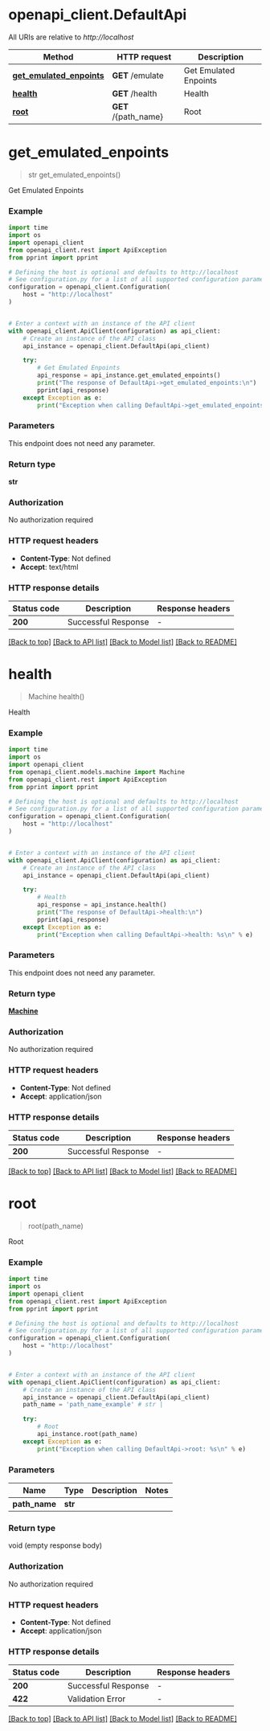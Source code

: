 # openapi_client.DefaultApi

All URIs are relative to *http://localhost*

Method | HTTP request | Description
------------- | ------------- | -------------
[**get_emulated_enpoints**](DefaultApi.md#get_emulated_enpoints) | **GET** /emulate | Get Emulated Enpoints
[**health**](DefaultApi.md#health) | **GET** /health | Health
[**root**](DefaultApi.md#root) | **GET** /{path_name} | Root


# **get_emulated_enpoints**
> str get_emulated_enpoints()

Get Emulated Enpoints

### Example

```python
import time
import os
import openapi_client
from openapi_client.rest import ApiException
from pprint import pprint

# Defining the host is optional and defaults to http://localhost
# See configuration.py for a list of all supported configuration parameters.
configuration = openapi_client.Configuration(
    host = "http://localhost"
)


# Enter a context with an instance of the API client
with openapi_client.ApiClient(configuration) as api_client:
    # Create an instance of the API class
    api_instance = openapi_client.DefaultApi(api_client)

    try:
        # Get Emulated Enpoints
        api_response = api_instance.get_emulated_enpoints()
        print("The response of DefaultApi->get_emulated_enpoints:\n")
        pprint(api_response)
    except Exception as e:
        print("Exception when calling DefaultApi->get_emulated_enpoints: %s\n" % e)
```



### Parameters
This endpoint does not need any parameter.

### Return type

**str**

### Authorization

No authorization required

### HTTP request headers

 - **Content-Type**: Not defined
 - **Accept**: text/html

### HTTP response details
| Status code | Description | Response headers |
|-------------|-------------|------------------|
**200** | Successful Response |  -  |

[[Back to top]](#) [[Back to API list]](../README.md#documentation-for-api-endpoints) [[Back to Model list]](../README.md#documentation-for-models) [[Back to README]](../README.md)

# **health**
> Machine health()

Health

### Example

```python
import time
import os
import openapi_client
from openapi_client.models.machine import Machine
from openapi_client.rest import ApiException
from pprint import pprint

# Defining the host is optional and defaults to http://localhost
# See configuration.py for a list of all supported configuration parameters.
configuration = openapi_client.Configuration(
    host = "http://localhost"
)


# Enter a context with an instance of the API client
with openapi_client.ApiClient(configuration) as api_client:
    # Create an instance of the API class
    api_instance = openapi_client.DefaultApi(api_client)

    try:
        # Health
        api_response = api_instance.health()
        print("The response of DefaultApi->health:\n")
        pprint(api_response)
    except Exception as e:
        print("Exception when calling DefaultApi->health: %s\n" % e)
```



### Parameters
This endpoint does not need any parameter.

### Return type

[**Machine**](Machine.md)

### Authorization

No authorization required

### HTTP request headers

 - **Content-Type**: Not defined
 - **Accept**: application/json

### HTTP response details
| Status code | Description | Response headers |
|-------------|-------------|------------------|
**200** | Successful Response |  -  |

[[Back to top]](#) [[Back to API list]](../README.md#documentation-for-api-endpoints) [[Back to Model list]](../README.md#documentation-for-models) [[Back to README]](../README.md)

# **root**
> root(path_name)

Root

### Example

```python
import time
import os
import openapi_client
from openapi_client.rest import ApiException
from pprint import pprint

# Defining the host is optional and defaults to http://localhost
# See configuration.py for a list of all supported configuration parameters.
configuration = openapi_client.Configuration(
    host = "http://localhost"
)


# Enter a context with an instance of the API client
with openapi_client.ApiClient(configuration) as api_client:
    # Create an instance of the API class
    api_instance = openapi_client.DefaultApi(api_client)
    path_name = 'path_name_example' # str | 

    try:
        # Root
        api_instance.root(path_name)
    except Exception as e:
        print("Exception when calling DefaultApi->root: %s\n" % e)
```



### Parameters

Name | Type | Description  | Notes
------------- | ------------- | ------------- | -------------
 **path_name** | **str**|  | 

### Return type

void (empty response body)

### Authorization

No authorization required

### HTTP request headers

 - **Content-Type**: Not defined
 - **Accept**: application/json

### HTTP response details
| Status code | Description | Response headers |
|-------------|-------------|------------------|
**200** | Successful Response |  -  |
**422** | Validation Error |  -  |

[[Back to top]](#) [[Back to API list]](../README.md#documentation-for-api-endpoints) [[Back to Model list]](../README.md#documentation-for-models) [[Back to README]](../README.md)


